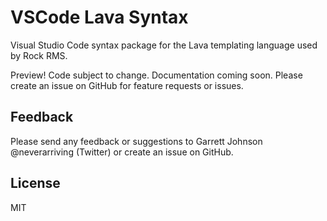 # VSCode Lava Syntax

Visual Studio Code syntax package for the Lava templating language used by Rock RMS.

Preview! Code subject to change. Documentation coming soon. Please create an issue on GitHub for feature requests or issues.

## Feedback

Please send any feedback or suggestions to Garrett Johnson @neverarriving (Twitter) or create an issue on GitHub.

## License

MIT
